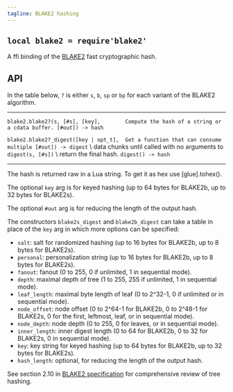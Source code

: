 ```yaml
---
tagline: BLAKE2 hashing
---
```


## `local blake2 = require'blake2'`

A ffi binding of the [BLAKE2] fast cryptographic hash.

[BLAKE2]: https://blake2.net/

## API

In the table below, `?` is either `s`, `b`, `sp` or `bp` for each variant
of the BLAKE2 algorithm.

-------------------------------------- --------------------------------------
`blake2.blake2?(s, [#s], [key],        Compute the hash of a string or a cdata buffer.
[#out]) -> hash`

`blake2.blake2?_digest([key | opt_t],  Get a function that can consume multiple
[#out]) -> digest` \                   data chunks until called with no arguments to
`digest(s, [#s])` \                    return the final hash.
`digest() -> hash`
-------------------------------------- --------------------------------------

The hash is returned raw in a Lua string. To get it as hex use [glue].tohex().

The optional `key` arg is for keyed hashing (up to 64 bytes for BLAKE2b,
up to 32 bytes for BLAKE2s).

The optional `#out` arg is for reducing the length of the output hash.

The constructors `blake2s_digest` and `blake2b_digest` can take a table
in place of the `key` arg in which more options can be specified:

* `salt`: salt for randomized hashing (up to 16 bytes for BLAKE2b, up to 8 bytes for BLAKE2s).
* `personal`: personalization string (up to 16 bytes for BLAKE2b, up to 8 bytes for BLAKE2s).
* `fanout`: fanout (0 to 255, 0 if unlimited, 1 in sequential mode).
* `depth`: maximal depth of tree (1 to 255, 255 if unlimited, 1 in sequential mode).
* `leaf_length`: maximal byte length of leaf (0 to 2^32-1, 0 if unlimited or in sequential mode).
* `node_offset`: node offset (0 to 2^64-1 for BLAKE2b, 0 to 2^48-1 for BLAKE2s,
   0 for the first, leftmost, leaf, or in sequential mode).
* `node_depth`: node depth (0 to 255, 0 for leaves, or in sequential mode).
* `inner_length`: inner digest length (0 to 64 for BLAKE2b, 0 to 32 for BLAKE2s, 0 in sequential mode).
* `key`: key string for keyed hashing (up to 64 bytes for BLAKE2b, up to 32 bytes for BLAKE2s).
* `hash_length`: optional, for reducing the length of the output hash.

See section 2.10 in [BLAKE2 specification](https://blake2.net/blake2_20130129.pdf)
for comprehensive review of tree hashing.

